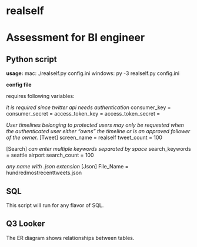 # realself
# Assessment for BI engineer

## Python script

**usage:**
  mac: ./realself.py config.ini
  windows: py -3 realself.py config.ini
  
**config file**

requires following variables:

*it is required since twitter api needs authentication*
consumer_key = 
consumer_secret = 
access_token_key = 
access_token_secret = 

*User timelines belonging to protected users may only be requested when the authenticated user either “owns” the timeline or is an approved follower of the owner.*
[Tweet]
screen_name = realself
tweet_count = 100

[Search]
*can enter multiple keywords separated by space*
search_keywords = seattle airport
search_count = 100

*any name with .json extension*
[Json]
File_Name = hundredmostrecenttweets.json


## SQL 

This script will run for any flavor of SQL. 

## Q3 Looker

The ER diagram shows relationships between tables. 
